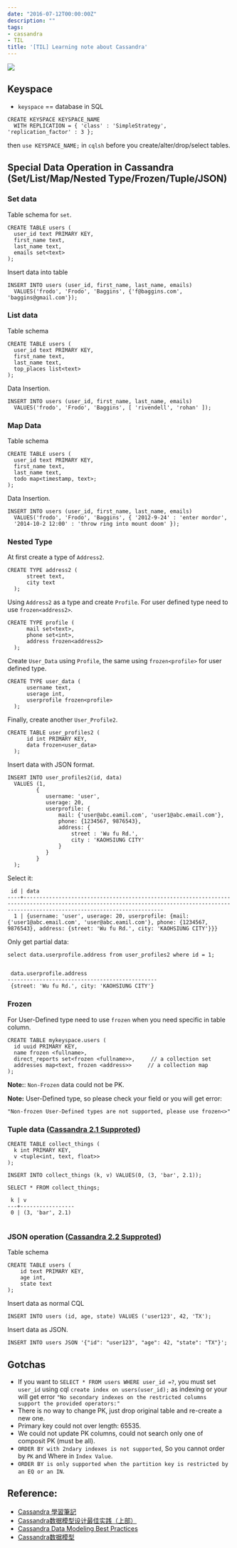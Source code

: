 ```yaml
---
date: "2016-07-12T00:00:00Z"
description: ""
tags:
- cassandra
- TIL
title: '[TIL] Learning note about Cassandra'
---
```


![](http://i1-news.softpedia-static.com/images/news2/Digg-Rolls-Out-NoSQL-Solution-to-Replace-MySQL-2.jpg)


## Keyspace

- `keyspace` == database in SQL

```
CREATE KEYSPACE KEYSPACE_NAME
  WITH REPLICATION = { 'class' : 'SimpleStrategy', 'replication_factor' : 3 };
```  

then `use KEYSPACE_NAME;` in `cqlsh` before you create/alter/drop/select tables.

## Special Data Operation in Cassandra (Set/List/Map/Nested Type/Frozen/Tuple/JSON)

### Set data


Table schema for `set`. 

```
CREATE TABLE users (
  user_id text PRIMARY KEY,
  first_name text,
  last_name text,
  emails set<text>
);
```

Insert data into table

``` 
INSERT INTO users (user_id, first_name, last_name, emails)
  VALUES('frodo', 'Frodo', 'Baggins', {'f@baggins.com', 'baggins@gmail.com'});
```
  
### List data

Table schema

```
CREATE TABLE users (
  user_id text PRIMARY KEY,
  first_name text,
  last_name text,
  top_places list<text>
);
```
Data Insertion.

```
INSERT INTO users (user_id, first_name, last_name, emails)
  VALUES('frodo', 'Frodo', 'Baggins', [ 'rivendell', 'rohan' ]);
```

### Map Data

Table schema

```
CREATE TABLE users (
  user_id text PRIMARY KEY,
  first_name text,
  last_name text,
  todo map<timestamp, text>;
);
```
Data Insertion.

```
INSERT INTO users (user_id, first_name, last_name, emails)
  VALUES('frodo', 'Frodo', 'Baggins', { '2012-9-24' : 'enter mordor',
  '2014-10-2 12:00' : 'throw ring into mount doom' });
```

### Nested Type


At first create a type of `Address2`.

```
CREATE TYPE address2 (
      street text,
      city text
  );
```

Using `Address2` as a type and create `Profile`. For user defined type need to use `frozen<address2>`.


```
CREATE TYPE profile (
      mail set<text>,
      phone set<int>,
      address frozen<address2>
  );
```

Create `User_Data` using `Profile`, the same using `frozen<profile>` for user defined type.

```
CREATE TYPE user_data (
      username text,
      userage int,
      userprofile frozen<profile>
  );
```  

Finally, create another `User_Profile2`.

```
CREATE TABLE user_profiles2 (
      id int PRIMARY KEY,
      data frozen<user_data>
  );

```

Insert data with JSON format.

```
INSERT INTO user_profiles2(id, data)
  VALUES (1,
         { 
            username: 'user', 
            userage: 20,
            userprofile: {
                mail: {'user@abc.eamil.com', 'user1@abc.email.com'},
                phone: {1234567, 9876543},
                address: {      
                    street : 'Wu fu Rd.',
                    city : 'KAOHSIUNG CITY'
                }    
            }
         }
  );    
```

Select it:

```
 id | data
----+----------------------------------------------------------------------------------------------------------------------------------------------------------------------------------------
  1 | {username: 'user', userage: 20, userprofile: {mail: {'user1@abc.email.com', 'user@abc.eamil.com'}, phone: {1234567, 9876543}, address: {street: 'Wu fu Rd.', city: 'KAOHSIUNG CITY'}}}

```

Only get partial data:

```
select data.userprofile.address from user_profiles2 where id = 1;


 data.userprofile.address
-----------------------------------------------
 {street: 'Wu fu Rd.', city: 'KAOHSIUNG CITY'}

```



      
### Frozen

For User-Defined type need to use `frozen` when you need specific in table column.

```
CREATE TABLE mykeyspace.users (
  id uuid PRIMARY KEY,
  name frozen <fullname>,
  direct_reports set<frozen <fullname>>,     // a collection set
  addresses map<text, frozen <address>>     // a collection map
);

```

**Note:**: `Non-Frozen` data could not be PK.

**Note:** User-Defined type, so please check your field or you will get error:

`"Non-frozen User-Defined types are not supported, please use frozen<>"`

	

### Tuple data ([Cassandra 2.1 Supproted](https://docs.datastax.com/en/cql/3.1/cql/cql_reference/tupleType.html))

```
CREATE TABLE collect_things (
  k int PRIMARY KEY,
  v <tuple<int, text, float>>
);

INSERT INTO collect_things (k, v) VALUES(0, (3, 'bar', 2.1));

SELECT * FROM collect_things;

 k | v
---+-----------------
 0 | (3, 'bar', 2.1)
 
 ```

### JSON operation ([Cassandra 2.2 Supproted](http://www.datastax.com/dev/blog/whats-new-in-cassandra-2-2-json-support))

Table schema

```
CREATE TABLE users (
    id text PRIMARY KEY,
    age int,
    state text
);
```

Insert data as normal CQL

```
INSERT INTO users (id, age, state) VALUES ('user123', 42, 'TX');
```

Insert data as JSON.

```
INSERT INTO users JSON '{"id": "user123", "age": 42, "state": "TX"}';
```

## Gotchas

- If you want to `SELECT * FROM users WHERE user_id =?`, you must set `user_id` using cql `create index on users(user_id);` as indexing or your will get error `"No secondary indexes on the restricted columns support the provided operators:"`
- There is no way to change PK, just drop original table and re-create a new one.
- Primary key could not over length: 65535.
- We could not update PK columns, could not search only one of composit PK (must be all).
- `ORDER BY with 2ndary indexes is not supported`, So you cannot order by `PK` and Where in `Index Value`.
- `ORDER BY is only supported when the partition key is restricted by an EQ or an IN`.
 
## Reference:

- [Cassandra 學習筆記](https://mlwmlw.org/2011/01/cassandra-the-definitive-guide/)
- [Cassandra数据模型设计最佳实践（上部）](http://www.infoq.com/cn/articles/best-practice-of-cassandra-data-model-design)
- [Cassandra Data Modeling Best Practices](http://www.slideshare.net/jaykumarpatel/cassandra-data-modeling-best-practices?qid=1232598d-abb4-49e4-a314-32fd2afbc532&v=&b=&from_search=8)
- [Cassandra数据模型](http://dongxicheng.org/nosql/cassandra-data-model/)